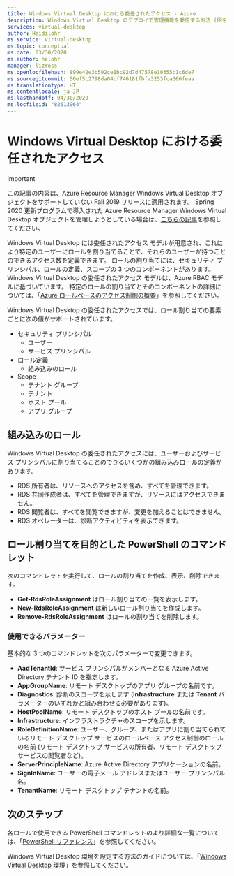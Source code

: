 ```yaml
---
title: Windows Virtual Desktop における委任されたアクセス - Azure
description: Windows Virtual Desktop のデプロイで管理機能を委任する方法 (例を含む)。
services: virtual-desktop
author: Heidilohr
ms.service: virtual-desktop
ms.topic: conceptual
ms.date: 03/30/2020
ms.author: helohr
manager: lizross
ms.openlocfilehash: 899e42e3b592ce1bc92d7d47578e10355b1c6de7
ms.sourcegitcommit: 50ef5c2798da04cf746181fbfa3253fca366feaa
ms.translationtype: HT
ms.contentlocale: ja-JP
ms.lasthandoff: 04/30/2020
ms.locfileid: "82613964"
---
```

# <a name="delegated-access-in-windows-virtual-desktop"></a>Windows Virtual Desktop における委任されたアクセス

>[!IMPORTANT]
>この記事の内容は、Azure Resource Manager Windows Virtual Desktop オブジェクトをサポートしていない Fall 2019 リリースに適用されます。 Spring 2020 更新プログラムで導入された Azure Resource Manager Windows Virtual Desktop オブジェクトを管理しようとしている場合は、[こちらの記事](../delegated-access-virtual-desktop.md)を参照してください。

Windows Virtual Desktop には委任されたアクセス モデルが用意され、これにより特定のユーザーにロールを割り当てることで、それらのユーザーが持つことのできるアクセス数を定義できます。 ロールの割り当てには、セキュリティ プリンシパル、ロールの定義、スコープの 3 つのコンポーネントがあります。 Windows Virtual Desktop の委任されたアクセス モデルは、Azure RBAC モデルに基づいています。 特定のロールの割り当てとそのコンポーネントの詳細については、「[Azure ロールベースのアクセス制御の概要](../../role-based-access-control/built-in-roles.md)」を参照してください。

Windows Virtual Desktop の委任されたアクセスでは、ロール割り当ての要素ごとに次の値がサポートされています。

* セキュリティ プリンシパル
    * ユーザー
    * サービス プリンシパル
* ロール定義
    * 組み込みのロール
* Scope
    * テナント グループ
    * テナント
    * ホスト プール
    * アプリ グループ

## <a name="built-in-roles"></a>組み込みのロール

Windows Virtual Desktop の委任されたアクセスには、ユーザーおよびサービス プリンシパルに割り当てることのできるいくつかの組み込みロールの定義があります。

* RDS 所有者は、リソースへのアクセスを含め、すべてを管理できます。
* RDS 共同作成者は、すべてを管理できますが、リソースにはアクセスできません。
* RDS 閲覧者は、すべてを閲覧できますが、変更を加えることはできません。
* RDS オペレーターは、診断アクティビティを表示できます。

## <a name="powershell-cmdlets-for-role-assignments"></a>ロール割り当てを目的とした PowerShell のコマンドレット

次のコマンドレットを実行して、ロールの割り当てを作成、表示、削除できます。

* **Get-RdsRoleAssignment** はロール割り当ての一覧を表示します。
* **New-RdsRoleAssignment** は新しいロール割り当てを作成します。
* **Remove-RdsRoleAssignment** はロールの割り当てを削除します。

### <a name="accepted-parameters"></a>使用できるパラメーター

基本的な 3 つのコマンドレットを次のパラメーターで変更できます。

* **AadTenantId**: サービス プリンシパルがメンバーとなる Azure Active Directory テナント ID を指定します。
* **AppGroupName**: リモート デスクトップのアプリ グループの名前です。
* **Diagnostics**: 診断のスコープを示します (**Infrastructure** または **Tenant** パラメーターのいずれかと組み合わせる必要があります)。
* **HostPoolName**: リモート デスクトップのホスト プールの名前です。
* **Infrastructure**: インフラストラクチャのスコープを示します。
* **RoleDefinitionName**: ユーザー、グループ、またはアプリに割り当てられているリモート デスクトップ サービスのロールベース アクセス制御のロールの名前 (リモート デスクトップ サービスの所有者、リモート デスクトップ サービスの閲覧者など)。
* **ServerPrincipleName**: Azure Active Directory アプリケーションの名前。
* **SignInName**: ユーザーの電子メール アドレスまたはユーザー プリンシパル名。
* **TenantName**: リモート デスクトップ テナントの名前。

## <a name="next-steps"></a>次のステップ

各ロールで使用できる PowerShell コマンドレットのより詳細な一覧については、「[PowerShell リファレンス](/powershell/windows-virtual-desktop/overview)」を参照してください。

Windows Virtual Desktop 環境を設定する方法のガイドについては、「[Windows Virtual Desktop 環境](environment-setup-2019.md)」を参照してください。
